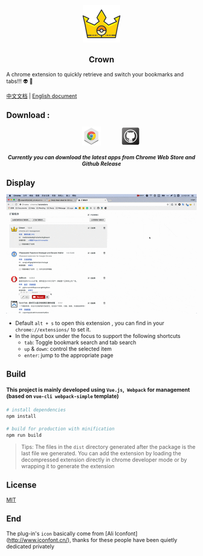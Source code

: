 <p align="center">
    <img src="./src/assets/crown.svg"  width="100">
</p>

<h2 align="center">Crown</h2>

A chrome extension to quickly  retrieve and switch your bookmarks and tabs!!! :alien: :punch:

[中文文档](./docs/README_zh.md) | [English document](./README.md)

## Download :

<p align="center">
    <a style="margin:0 50px;" href="https://chrome.google.com/webstore/detail/crown/bfmniheobinjpgcoljkfhhalfeambejo?utm_source=chrome-ntp-icon"><img src="./docs/md-img/chrome-icon.png"></a>
    <a href="https://github.com/crown3/crown/releases"><img src="./docs/md-img/Github.png"></a>
</p>

<h5 align="center">Currently you can download the latest apps from Chrome Web Store and  Github Release</h5>

## Display

<p align="center">
    <img src="./docs/md-img/intro.gif">
</p>

* Default `alt + s`   to open this extension , you can find in your `chrome://extensions/` to set it.
* In the input box under the focus to support the following shortcuts
    - `tab`: Toggle bookmark search and tab search
    - `up` & `down`: control the selected item
    - `enter`: jump to the appropriate page

## Build

#### This project is mainly developed using `Vue.js`,` Webpack` for management (based on `vue-cli webpack-simple` template)

```bash
# install dependencies
npm install

# build for production with minification
npm run build
```

> Tips: The files in the `dist` directory generated after the package is the last file we generated. You can add the extension by loading the decompressed extension directly in chrome developer mode or by wrapping it to generate the extension

## License

[MIT](http://opensource.org/licenses/MIT)

## End

The plug-in's `icon` basically come from [Ali Iconfont] (http://www.iconfont.cn/), thanks for these people have been quietly dedicated privately
